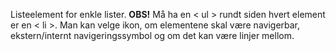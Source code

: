 Listeelement for enkle lister. <strong>OBS!</strong> Må ha en < ul > rundt siden hvert element er en < li >.
Man kan velge ikon, om elementene skal være navigerbar, ekstern/internt navigeringssymbol og om det kan være linjer mellom. 

```[import](./../../components/ListElementDemo.vue)
```